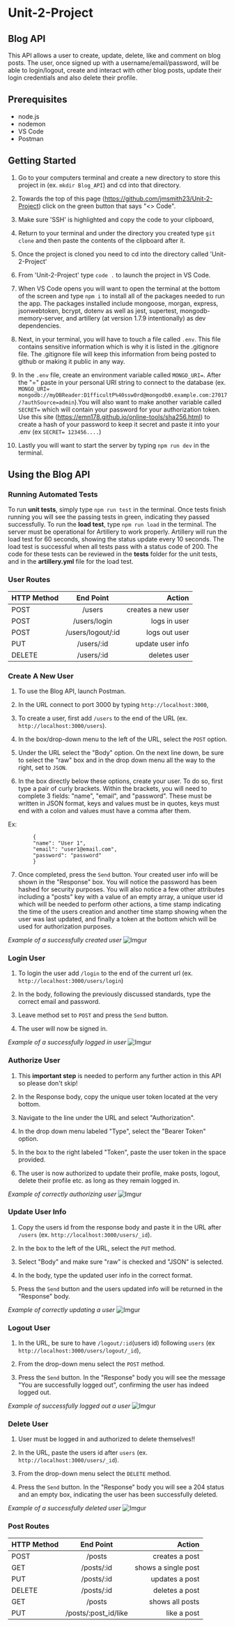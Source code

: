 # Unit-2-Project

## Blog API

This API allows a user to create, update, delete, like and comment on blog posts. The user, once signed up with a username/email/password, will be able to login/logout, create and interact with other blog posts, update their login credentials and also delete their profile.

## Prerequisites

- node.js
- nodemon
- VS Code
- Postman

## Getting Started

1. Go to your computers terminal and create a new directory to store this project in (ex. `mkdir Blog_API`) and cd into that directory.

2. Towards the top of this page (https://github.com/jmsmith23/Unit-2-Project) click on the green button that says "<> Code".

3. Make sure 'SSH' is highlighted and copy the code to your clipboard,

4. Return to your terminal and under the directory you created type `git clone` and then paste the contents of the clipboard after it.

5. Once the project is cloned you need to cd into the directory called 'Unit-2-Project'

6. From 'Unit-2-Project' type `code .` to launch the project in VS Code.

7. When VS Code opens you will want to open the terminal at the bottom of the screen and type `npm i` to install all of the packages needed to run the app. The packages installed include mongoose, morgan, express, jsonwebtoken, bcrypt, dotenv as well as jest, supertest, mongodb-memory-server, and artillery (at version 1.7.9 intentionally) as dev dependencies.

8. Next, in your terminal, you will have to touch a file called `.env`. This file contains sensitive information which is why it is listed in the .gitignore file. The .gitignore file will keep this information from being posted to github or making it public in any way.

9. In the `.env` file, create an environment variable called `MONGO_URI=`. After the "=" paste in your personal URI string to connect to the database (ex. `MONGO_URI= mongodb://myDBReader:D1fficultP%40ssw0rd@mongodb0.example.com:27017/?authSource=admin`).You will also want to make another variable called `SECRET=` which will contain your password for your authorization token. Use this site (https://emn178.github.io/online-tools/sha256.html) to create a hash of your password to keep it secret and paste it into your .env (ex `SECRET= 123456....`)

10. Lastly you will want to start the server by typing `npm run dev` in the terminal.

## Using the Blog API

### Running Automated Tests

To run **unit tests**, simply type `npm run test` in the terminal. Once tests finish running you will see the passing tests in green, indicating they passed successfully. To run the **load test**, type `npm run load` in the terminal. The server must be operational for Artillery to work properly. Artillery will run the load test for 60 seconds, showing the status update every 10 seconds. The load test is successful when all tests pass with a status code of 200. The code for these tests can be reviewed in the **tests** folder for the unit tests, and in the **artillery.yml** file for the load test.

### User Routes

| **HTTP Method** |   **End Point**   |         **Action** |
| :-------------- | :---------------: | -----------------: |
| POST            |      /users       | creates a new user |
| POST            |   /users/login    |       logs in user |
| POST            | /users/logout/:id |      logs out user |
| PUT             |    /users/:id     |   update user info |
| DELETE          |    /users/:id     |       deletes user |

### Create A New User

1. To use the Blog API, launch Postman.

2. In the URL connect to port 3000 by typing `http://localhost:3000`,

3. To create a user, first add `/users` to the end of the URL (ex. `http://localhost:3000/users`).

4. In the box/drop-down menu to the left of the URL, select the `POST` option.

5. Under the URL select the "Body" option. On the next line down, be sure to select the "raw" box and in the drop down menu all the way to the right, set to `JSON`.

6. In the box directly below these options, create your user. To do so, first type a pair of curly brackets. Within the brackets, you will need to complete 3 fields: "name", "email", and "password". These must be written in JSON format, keys and values must be in quotes, keys must end with a colon and values must have a comma after them.

Ex:

            {
            "name": "User 1",
            "email": "user1@email.com",
            "password": "password"
            }

7. Once completed, press the `Send` button. Your created user info will be shown in the "Response" box. You will notice the password has been hashed for security purposes. You will also notice a few other attributes including a "posts" key with a value of an empty array, a unique user id which will be needed to perform other actions, a time stamp indicating the time of the users creation and another time stamp showing when the user was last updated, and finally a token at the bottom which will be used for authorization purposes.

_Example of a successfully created user_
![Imgur](https://i.imgur.com/sOWiTfg.png)

### Login User

1. To login the user add `/login` to the end of the current url (ex. `http://localhost:3000/users/login`)

2. In the body, following the previously discussed standards, type the correct email and password.

3. Leave method set to `POST` and press the `Send` button.

4. The user will now be signed in.

_Example of a successfully logged in user_
![Imgur](https://i.imgur.com/nzwtq2k.png)

### Authorize User

1. This **important step** is needed to perform any further action in this API so please don't skip!

2. In the Response body, copy the unique user token located at the very bottom.

3. Navigate to the line under the URL and select "Authorization".

4. In the drop down menu labeled "Type", select the "Bearer Token" option.

5. In the box to the right labeled "Token", paste the user token in the space provided.

6. The user is now authorized to update their profile, make posts, logout, delete their profile etc. as long as they remain logged in.

_Example of correctly authorizing user_
![Imgur](https://i.imgur.com/02Mvqk4.png)

### Update User Info

1. Copy the users id from the response body and paste it in the URL after `/users` (ex. `http://localhost:3000/users/_id`).

2. In the box to the left of the URL, select the `PUT` method.

3. Select "Body" and make sure "raw" is checked and "JSON" is selected.

4. In the body, type the updated user info in the correct format.

5. Press the `Send` button and the users updated info will be returned in the "Response" body.

_Example of correctly updating a user_
![Imgur](https://i.imgur.com/imhPP5R.png)

### Logout User

1. In the URL, be sure to have `/logout/:id`(users id) following `users` (ex `http://localhost:3000/users/logout/_id`),

2. From the drop-down menu select the `POST` method.

3. Press the `Send` button. In the "Response" body you will see the message "You are successfully logged out", confirming the user has indeed logged out.

_Example of successfully logged out a user_
![Imgur](https://i.imgur.com/PEPGlna.png)

### Delete User

1. User must be logged in and authorized to delete themselves!!

2. In the URL, paste the users id after `users` (ex. `http://localhost:3000/users/_id`).

3. From the drop-down menu select the `DELETE` method.

4. Press the `Send` button. In the "Response" body you will see a 204 status and an empty box, indicating the user has been successfully deleted.

_Example of a successfully deleted user_
![Imgur](https://i.imgur.com/EWNSsPR.png)

### Post Routes

| **HTTP Method** |    **End Point**     |          **Action** |
| :-------------- | :------------------: | ------------------: |
| POST            |        /posts        |      creates a post |
| GET             |      /posts/:id      | shows a single post |
| PUT             |      /posts/:id      |      updates a post |
| DELETE          |      /posts/:id      |      deletes a post |
| GET             |        /posts        |     shows all posts |
| PUT             | /posts/:post_id/like |         like a post |
